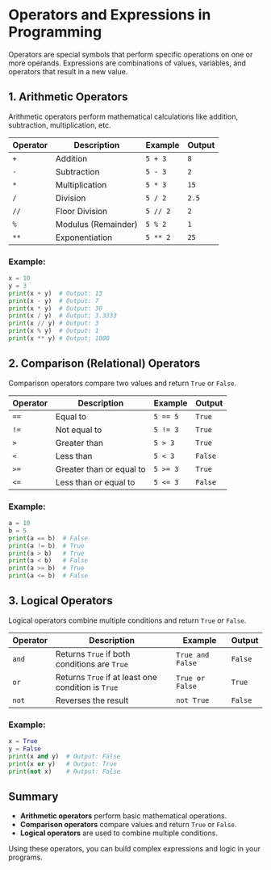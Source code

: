 # Operators and Expressions in Programming

Operators are special symbols that perform specific operations on one or more operands. Expressions are combinations of values, variables, and operators that result in a new value.

## 1. Arithmetic Operators

Arithmetic operators perform mathematical calculations like addition, subtraction, multiplication, etc.

| Operator | Description        | Example        | Output |
|----------|------------------|---------------|--------|
| `+`      | Addition          | `5 + 3`       | `8`    |
| `-`      | Subtraction       | `5 - 3`       | `2`    |
| `*`      | Multiplication    | `5 * 3`       | `15`   |
| `/`      | Division          | `5 / 2`       | `2.5`  |
| `//`     | Floor Division    | `5 // 2`      | `2`    |
| `%`      | Modulus (Remainder) | `5 % 2`    | `1`    |
| `**`     | Exponentiation    | `5 ** 2`      | `25`   |

### Example:
```python
x = 10
y = 3
print(x + y)  # Output: 13
print(x - y)  # Output: 7
print(x * y)  # Output: 30
print(x / y)  # Output: 3.3333
print(x // y) # Output: 3
print(x % y)  # Output: 1
print(x ** y) # Output: 1000
```

## 2. Comparison (Relational) Operators

Comparison operators compare two values and return `True` or `False`.

| Operator | Description            | Example  | Output  |
|----------|------------------------|---------|---------|
| `==`     | Equal to                | `5 == 5` | `True`  |
| `!=`     | Not equal to            | `5 != 3` | `True`  |
| `>`      | Greater than            | `5 > 3`  | `True`  |
| `<`      | Less than               | `5 < 3`  | `False` |
| `>=`     | Greater than or equal to | `5 >= 3` | `True`  |
| `<=`     | Less than or equal to   | `5 <= 3` | `False` |

### Example:
```python
a = 10
b = 5
print(a == b)  # False
print(a != b)  # True
print(a > b)   # True
print(a < b)   # False
print(a >= b)  # True
print(a <= b)  # False
```

## 3. Logical Operators

Logical operators combine multiple conditions and return `True` or `False`.

| Operator | Description            | Example           | Output  |
|----------|------------------------|------------------|---------|
| `and`    | Returns `True` if both conditions are `True` | `True and False` | `False` |
| `or`     | Returns `True` if at least one condition is `True` | `True or False`  | `True`  |
| `not`    | Reverses the result    | `not True`        | `False` |

### Example:
```python
x = True
y = False
print(x and y)  # Output: False
print(x or y)   # Output: True
print(not x)    # Output: False
```

## Summary
- **Arithmetic operators** perform basic mathematical operations.
- **Comparison operators** compare values and return `True` or `False`.
- **Logical operators** are used to combine multiple conditions.

Using these operators, you can build complex expressions and logic in your programs.
